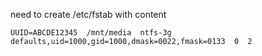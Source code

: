 need to create /etc/fstab with content

```UUID=ABCDE12345  /mnt/media  ntfs-3g  defaults,uid=1000,gid=1000,dmask=0022,fmask=0133  0  2```